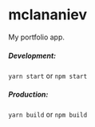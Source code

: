 # mclananiev

My portfolio app.

##### Development:

`yarn start` or `npm start`

##### Production:

`yarn build` or `npm build`
